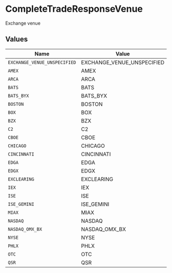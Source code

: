 # CompleteTradeResponseVenue

Exchange venue


## Values

| Name                         | Value                        |
| ---------------------------- | ---------------------------- |
| `EXCHANGE_VENUE_UNSPECIFIED` | EXCHANGE_VENUE_UNSPECIFIED   |
| `AMEX`                       | AMEX                         |
| `ARCA`                       | ARCA                         |
| `BATS`                       | BATS                         |
| `BATS_BYX`                   | BATS_BYX                     |
| `BOSTON`                     | BOSTON                       |
| `BOX`                        | BOX                          |
| `BZX`                        | BZX                          |
| `C2`                         | C2                           |
| `CBOE`                       | CBOE                         |
| `CHICAGO`                    | CHICAGO                      |
| `CINCINNATI`                 | CINCINNATI                   |
| `EDGA`                       | EDGA                         |
| `EDGX`                       | EDGX                         |
| `EXCLEARING`                 | EXCLEARING                   |
| `IEX`                        | IEX                          |
| `ISE`                        | ISE                          |
| `ISE_GEMINI`                 | ISE_GEMINI                   |
| `MIAX`                       | MIAX                         |
| `NASDAQ`                     | NASDAQ                       |
| `NASDAQ_OMX_BX`              | NASDAQ_OMX_BX                |
| `NYSE`                       | NYSE                         |
| `PHLX`                       | PHLX                         |
| `OTC`                        | OTC                          |
| `QSR`                        | QSR                          |